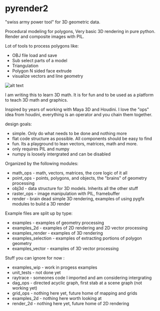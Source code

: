 # pyrender2

"swiss army power tool" for 3D geometric data. 

Procedural modeling for polygons, 
Very basic 3D rendering in pure python.
Render and composite images with PIL. 


Lot of tools to process polygons like:

   - OBJ file load and save 
   - Sub select parts of a model 
   - Triangulation 
   - Polygon N sided face extrude 
   - visualize vectors and line geometry 





![alt text](https://github.com/keithlegg/pyrender2/blob/master/images/example/monkey.flat.png) 

I am writing this to learn 3D math. It is for fun and to be used
as a platform to teach 3D math and graphics. 

Inspired by years of working with Maya 3D and Houdini. 
I love the "ops" idea from houdini, everything is an operator and
you chain them together.







design goals:
   - simple. Only do what needs to be done and nothing more
   - flat code structure as possible. All components should be easy to find 
   - fun. Its a playground to lean vectors, matrices, math and more. 
   - only requires PIL and numpy 
   - numpy is loosely intergrated and can be disabled






   Organized by the following modules:
   -  math_ops    - math, vectors, matrices, the core logic of it all  
   -  point_ops   - points, polygons, and objects, the "brains" of geometry processing
   -  obj3d       - data structure for 3D models. Inherits all the other stuff  
   -  raster_ops  - image manipulation with PIL, framebuffer  
   -  render      - brain dead simple 3D rendering, examples of using pygfx modules to build a 3D render  

   Example files are split up by type:
   -  examples            - examples of geometry processing
   -  examples_2d         - examples of 2D rendering and 2D vector processing 
   -  examples_render     - examples of 3D rendering 
   -  examples_selection  - examples of extracting portions of polygon geometry  
   -  examples_vector     - examples of 3D vector processing

   Stuff you can ignore for now :
   -  examples_wip - work in progess examples 
   -  unit_tests   - not done yet 
   -  raytrace     - someones code I imported and am considering intergrating 
   -  dag_ops      - directed acyclic graph, first stab at a scene graph (not working yet)
   -  grid_ops     - nothing here yet, future home of mapping and grids 
   -  examples_2d  - nothing here worth looking at  
   -  render_2d    - nothing here yet, future home of 2D rendering 











